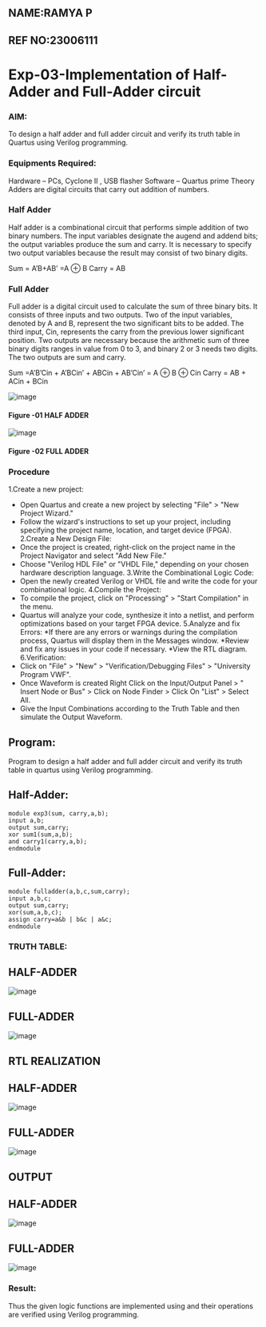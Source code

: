 ## NAME:RAMYA P
## REF NO:23006111

# Exp-03-Implementation of Half-Adder and Full-Adder circuit

### AIM:
To design a half adder and full adder circuit and verify its truth table in Quartus using Verilog programming.

### Equipments Required:
Hardware – PCs, Cyclone II , USB flasher
Software – Quartus prime
Theory
Adders are digital circuits that carry out addition of numbers.

### Half Adder
Half adder is a combinational circuit that performs simple addition of two binary numbers. The input variables designate the augend and addend bits; the output variables produce the sum and carry. It is necessary to specify two output variables because the result may consist of two binary digits.

Sum = A’B+AB’ =A ⊕ B Carry = AB

### Full Adder
Full adder is a digital circuit used to calculate the sum of three binary bits. It consists of three inputs and two outputs. Two of the input variables, denoted by A and B, represent the two significant bits to be added. The third input, Cin, represents the carry from the previous lower significant position. Two outputs are necessary because the arithmetic sum of three binary digits ranges in value from 0 to 3, and binary 2 or 3 needs two digits. The two outputs are sum and carry.

Sum =A’B’Cin + A’BCin’ + ABCin + AB’Cin’ = A ⊕ B ⊕ Cin Carry = AB + ACin + BCin

 ![image](https://user-images.githubusercontent.com/36288975/163552156-a13e5a56-c638-4110-97d9-8896907c8d25.png)

#### Figure -01 HALF ADDER 


![image](https://user-images.githubusercontent.com/36288975/163552057-b3547877-6d07-45b4-b7e0-bcfebfad9e1d.png)

#### Figure -02 FULL ADDER 

### Procedure
1.Create a new project:
  * Open Quartus and create a new project by selecting "File" > "New Project Wizard."
  * Follow the wizard's instructions to set up your project, including specifying the project name, location, and target device (FPGA).
2.Create a New Design File:
  * Once the project is created, right-click on the project name in the Project Navigator and select "Add New File."
  * Choose "Verilog HDL File" or "VHDL File," depending on your chosen hardware description language.
3.Write the Combinational Logic Code:
  * Open the newly created Verilog or VHDL file and write the code for your combinational logic.
4.Compile the Project:
  * To compile the project, click on "Processing" > "Start Compilation" in the menu.
  * Quartus will analyze your code, synthesize it into a netlist, and perform optimizations based on your target FPGA device.
5.Analyze and fix Errors:
  *If there are any errors or warnings during the compilation process, Quartus will display them in the Messages window.
  *Review and fix any issues in your code if necessary.
  *View the RTL diagram.
6.Verification:
  * Click on "File" > "New" > "Verification/Debugging Files" > "University Program VWF".
  * Once Waveform is created Right Click on the Input/Output Panel > " Insert Node or Bus" > Click on Node Finder > Click On "List" > Select All.
  * Give the Input Combinations according to the Truth Table and then simulate the Output Waveform. 
## Program:
Program to design a half adder and full adder circuit and verify its truth table in quartus using Verilog programming.

## Half-Adder:
```
module exp3(sum, carry,a,b); 
input a,b; 
output sum,carry; 
xor sum1(sum,a,b); 
and carry1(carry,a,b); 
endmodule
```
## Full-Adder:
```
module fulladder(a,b,c,sum,carry);
input a,b,c;
output sum,carry;
xor(sum,a,b,c);
assign carry=a&b | b&c | a&c;
endmodule
```
### TRUTH TABLE:
 ## HALF-ADDER
 ![image](https://github.com/23006111/Exp-02-Implementation-of-Half-Adder-and-Full-Adder-circuit/assets/145981696/136dd82e-d5c1-453e-9ce9-0795a9e8ec95)
 ## FULL-ADDER
 ![image](https://github.com/23006111/Exp-02-Implementation-of-Half-Adder-and-Full-Adder-circuit/assets/145981696/751bb7f0-7a04-4e1f-bb53-86f9302d0d48)

 ## RTL REALIZATION

 ## HALF-ADDER
 ![image](https://github.com/23006111/Exp-02-Implementation-of-Half-Adder-and-Full-Adder-circuit/assets/145981696/bee0a06a-3608-4c0c-8ef4-fa1bad669489)
 ## FULL-ADDER 
 ![image](https://github.com/23006111/Exp-02-Implementation-of-Half-Adder-and-Full-Adder-circuit/assets/145981696/2fb3198c-07a3-432a-9861-dd66240662e2)

## OUTPUT
## HALF-ADDER
![image](https://github.com/23006111/Exp-02-Implementation-of-Half-Adder-and-Full-Adder-circuit/assets/145981696/f00b6272-e3ab-4867-8c22-511d04fbe471)
## FULL-ADDER
![image](https://github.com/23006111/Exp-02-Implementation-of-Half-Adder-and-Full-Adder-circuit/assets/145981696/7528b302-099a-4b52-8df7-8e66a960506d)

### Result:
  Thus the given logic functions are implemented using and their operations are verified using Verilog programming.
